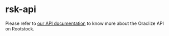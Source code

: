 # rsk-api

Please refer to [our API documentation](http://docs.oraclize.it/#rootstock) to know more about the Oraclize API on Rootstock.
